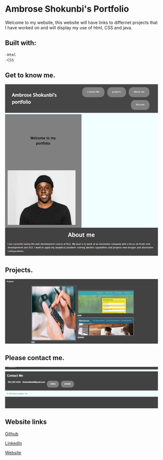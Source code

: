 # Ambrose Shokunbi's Portfolio

Welcome to my website, this website will have links to differnet projects that I have worked
on and will display my use of html, CSS and java. 

## Built with: 
```bash
-Html
-CSS
```

## Get to know me.
![Get to know me](./Images/6.jpg)
## Projects.
![Projects](./Images/9.jpg)
## Please contact me.
![Get to know me](./Images/7.jpg)
## Website links

[Github](https://github.com/ashokunb)

[LinkedIn](https://www.linkedin.com/in/ambroseshokunbi/)

[Website]()
